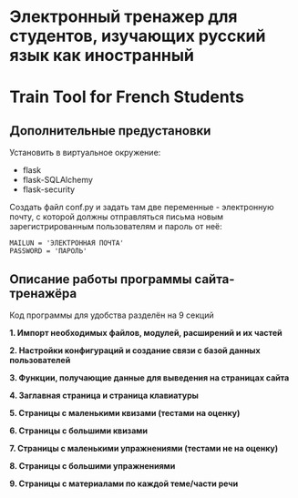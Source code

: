 # Электронный тренажер для студентов, изучающих русский язык как иностранный
# Train Tool for French Students

Дополнительные предустановки
----------------------------

Установить в виртуальное окружение:
- flask
- flask-SQLAlchemy
- flask-security

Создать файл conf.py и задать там две переменные - электронную почту, с которой должны отправляться письма новым зарегистрированным пользователям и пароль от неё:
~~~~~~~~~~~~~~~~~~~~~~~~~~~~~~~~~~~~~~~~
MAILUN = 'ЭЛЕКТРОННАЯ ПОЧТА'
PASSWORD = 'ПАРОЛЬ'
~~~~~~~~~~~~~~~~~~~~~~~~~~~~~~~~~~~~~~~~

Описание работы программы сайта-тренажёра
-----------------------------------------

Код программы для удобства разделён на 9 секций

**1. Импорт необходимых файлов, модулей, расширений и их частей**

**2. Настройки конфигураций и создание связи с базой данных пользователей**

**3. Функции, получающие данные для выведения на страницах сайта**

**4. Заглавная страница и страница клавиатуры**

**5. Страницы с маленькими квизами (тестами на оценку)**

**6. Страницы с большими квизами**

**7. Страницы с маленькими упражнениями (тестами не на оценку)**

**8. Страницы с большими упражнениями**

**9. Страницы с материалами по каждой теме/части речи**
